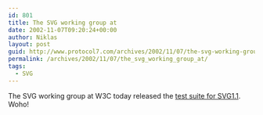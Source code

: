 ```yaml
---
id: 801
title: The SVG working group at
date: 2002-11-07T09:20:24+00:00
author: Niklas
layout: post
guid: http://www.protocol7.com/archives/2002/11/07/the-svg-working-group-at/
permalink: /archives/2002/11/07/the_svg_working_group_at/
tags:
  - SVG
---
```

<div class='microid-8e09bc9e161b401c99de5ca2dbb59353c21d2d69'>
  <p>
    The SVG working group at W3C today released the <a href="http://www.w3.org/Graphics/SVG/Test/">test suite for SVG1.1</a>. Woho!
  </p>
</div>